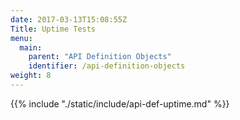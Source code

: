 ```yaml
---
date: 2017-03-13T15:08:55Z
Title: Uptime Tests
menu:
  main:
    parent: "API Definition Objects"
    identifier: /api-definition-objects
weight: 8
---
```


{{% include "./static/include/api-def-uptime.md" %}}